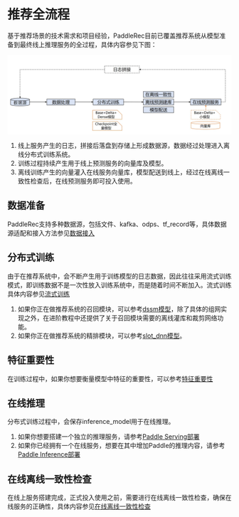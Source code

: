 # 推荐全流程
基于推荐场景的技术需求和项目经验，PaddleRec目前已覆盖推荐系统从模型准备到最终线上推理服务的全过程，具体内容参见下图：
<p align="center">
<img align="center" src="./imgs/whole_process.png">
<p>

1. 线上服务产生的日志，拼接后落盘到存储上形成数据源，数据经过处理进入离线分布式训练系统。  
2. 训练过程持续产生用于线上预测服务的向量库及模型。
3. 离线训练产生的向量灌入在线服务向量库，模型配送到线上，经过在线离线一致性检查后，在线预测服务即可投入使用。    

## 数据准备
PaddleRec支持多种数据源，包括文件、kafka、odps、tf_record等，具体数据源适配和接入方法参见[数据接入](../tools/dataset/README.MD)

## 分布式训练
由于在推荐系统中，会不断产生用于训练模型的日志数据，因此往往采用流式训练模式，即训练数据不是一次性放入训练系统中，而是随着时间不断加入。流式训练具体内容参见[流式训练](./online_trainer.md)  
1. 如果你正在做推荐系统的召回模块，可以参考[dssm模型](../models/match/dssm/readme.md)，除了具体的组网实现之外，在进阶教程中还提供了关于召回模块需要的离线灌库和裁剪网络功能。  
2. 如果你正在做推荐系统的精排模块，可以参考[slot_dnn模型](../models/rank/slot_dnn/README.md)。  

## 特征重要性
在训练过程中，如果你想要衡量模型中特征的重要性，可以参考[特征重要性](./feature_importance.md)

## 在线推理
分布式训练过程中，会保存inference_model用于在线推理。
1. 如果你想要搭建一个独立的推理服务，请参考[Paddle Serving部署](./serving.md)
2. 如果你已经拥有一个在线服务，想要在其中增加Paddle的推理内容，请参考[Paddle Inference部署](../tools/inference/README.md)

## 在线离线一致性检查
在线上服务搭建完成，正式投入使用之前，需要进行在线离线一致性检查，确保在线服务的正确性，具体内容参见[在线离线一致性检查](./onoff_diff.md)
